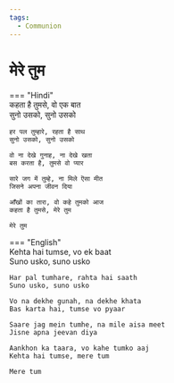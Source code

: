 ```yaml
---
tags:
  - Communion
---
```

  
# मेरे तुम  

=== "Hindi"  
    कहता है तुमसे, वो एक बात  
    सुनो उसको, सुनो उसको  

    हर पल तुम्हारे, रहता है साथ  
    सुनो उसको, सुनो उसको  

    वो ना देखे गुनाह, ना देखे खता  
    बस करता है, तुमसे वो प्यार  

    सारे जग में तुम्हे, ना मिले ऎसा मीत  
    जिसने अपना जीवन दिया  

    आँखों का तारा, वो कहे तुमको आज  
    कहता है तुमसे, मेरे तुम  

    मेरे तुम  

=== "English"  
    Kehta hai tumse, vo ek baat  
    Suno usko, suno usko  

    Har pal tumhare, rahta hai saath  
    Suno usko, suno usko  

    Vo na dekhe gunah, na dekhe khata  
    Bas karta hai, tumse vo pyaar  

    Saare jag mein tumhe, na mile aisa meet  
    Jisne apna jeevan diya  

    Aankhon ka taara, vo kahe tumko aaj  
    Kehta hai tumse, mere tum  

    Mere tum  